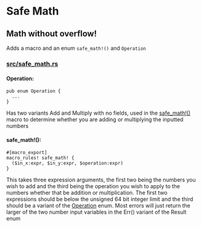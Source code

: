 # Safe Math
## Math without overflow!
Adds a macro and an enum ```safe_math!()``` and ```Operation```
### [src/safe_math.rs](https://github.com/XDDudeGuy/safe_math/blob/master/src/safe_operations.rs)
#### Operation:
```
pub enum Operation {
  ...
}
```
Has two variants Add and Multiply with no fields, used in the [safe_math!()](#safe_math) macro to determine whether you are adding or multiplying the inputted numbers
#### safe_math!():
```
#[macro_export]
macro_rules! safe_math! {
  ($in_x:expr, $in_y:expr, $operation:expr)
}
```
This takes three expression arguments, the first two being the numbers you wish to add and the third being the operation you wish to apply to the numbers whether that be addition or multiplication. The first two expressions should be below the unsigned 64 bit integer limit and the third should be a variant of the [Operation](#Operation) enum. Most errors will just return the larger of the two number input variables in the Err() variant of the Result enum

